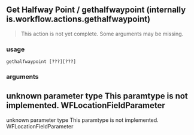 
## Get Halfway Point / gethalfwaypoint (internally is.workflow.actions.gethalfwaypoint)

> This action is not yet complete. Some arguments may be missing.

### usage
`gethalfwaypoint [???][???]`

### arguments
unknown parameter type This paramtype is not implemented. WFLocationFieldParameter
---
unknown parameter type This paramtype is not implemented. WFLocationFieldParameter
